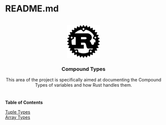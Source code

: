 <a name="readme-top"></a>
# README.md

<!-- PROJECT LOGO -->
<br />
<div align="center">
  <a href="https://github.com/AchroDev/rust_variables">
    <img src ="../../images/rust.png" alt="Logo">
  </a>
<h3 align="center"> Compound Types </h3>

  <p align="center">
    This area of the project is specifically aimed at documenting the Compound Types of variables and how Rust handles them.
    <br />
  </p>
</div>

# 

**Table of Contents**

[Tuple Types](/src/compound_types/tuple.rs)  
[Array Types](/src/compound_types/array.rs)

#